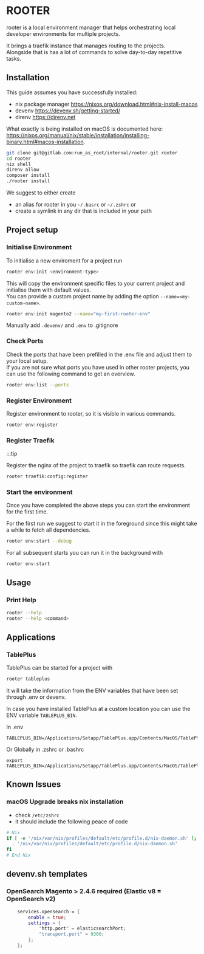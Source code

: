# ROOTER

rooter is a local environment manager that helps orchestrating local developer environments for multiple projects.  

It brings a traefik instance that manages routing to the projects.  
Alongside that is has a lot of commands to solve day-to-day repetitive tasks.  

## Installation

This guide assumes you have successfully installed:
- nix package manager https://nixos.org/download.html#nix-install-macos
- devenv https://devenv.sh/getting-started/
- direnv https://direnv.net

What exactly is being installed on macOS is documented here: https://nixos.org/manual/nix/stable/installation/installing-binary.html#macos-installation.

```bash
git clone git@gitlab.com:run_as_root/internal/rooter.git rooter
cd rooter
nix shell
direnv allow
composer install
./rooter install
```
We suggest to either create 
- an alias for rooter in you `~/.basrc` or `~/.zshrc` or
- create a symlink in any dir that is included in your path

## Project setup

### Initialise Environment

To initialise a new enviroment for a project run
```bash
rooter env:init <environment-type>
```
This will copy the environment specific files to your current project and initialise them with default values.  
You can provide a custom project name by adding the option `--name=<my-custom-name>`.
```bash
rooter env:init magento2 --name="my-first-rooter-env"
```
Manually add `.devenv/` and `.env` to .gitignore

### Check Ports

Check the ports that have been prefilled in the .env file and adjust them to your local setup.  
If you are not sure what ports you have used in other rooter projects, you can use the following command to get an overview.
```bash
rooter env:list --ports
```

### Register Environment

Register environment to rooter, so it is visible in various commands.

```bash
rooter env:register
```

### Register Traefik

:::tip

Register the nginx of the project to traefik so traefik can route requests.  
```bash
rooter traefik:config:register
```

### Start the environment

Once you have completed the above steps you can start the environment for the first time.  

For the first run we suggest to start it in the foreground since this might take a while to fetch all dependencies.  

```bash
rooter env:start --debug
```

For all subsequent starts you can run it in the background with
```bash
rooter env:start
```

## Usage

### Print Help
```bash
rooter --help
rooter --help <command>
```

## Applications

### TablePlus

TablePlus can be started for a project with 
```bash
rooter tableplus
```
It will take the information from the ENV variables that have been set through .env or devenv.

In case you have installed TablePlus at a custom location you can use the ENV variable ```TABLEPLUS_BIN```.

In .env
```
TABLEPLUS_BIN=/Applications/Setapp/TablePlus.app/Contents/MacOS/TablePlus
```

Or Globally in .zshrc or .bashrc
```
export TABLEPLUS_BIN=/Applications/Setapp/TablePlus.app/Contents/MacOS/TablePlus
```

## Known Issues

### macOS Upgrade breaks nix installation

- check `/etc/zshrc` 
- it should include the following peace of code

```sh
# Nix
if [ -e '/nix/var/nix/profiles/default/etc/profile.d/nix-daemon.sh' ]; then
  . '/nix/var/nix/profiles/default/etc/profile.d/nix-daemon.sh'
fi
# End Nix
```

## devenv.sh templates

### OpenSearch Magento > 2.4.6 required (Elastic v8 = OpenSearch v2)

```nix
    services.opensearch = {
        enable = true;
        settings = {
            "http.port" = elasticsearchPort;
            "transport.port" = 9300;
        };
    };
```
